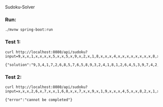 Sudoku-Solver

### Run:
    ./mvnw spring-boot:run

### Test 1:
    curl http://localhost:8080/api/sudoku?input=9,x,x,1,x,x,x,x,5,x,x,5,x,9,x,2,x,1,8,x,x,x,4,x,x,x,x,x,x,x,x,8,x,x,x,x,x,x,x,7,x,x,x,x,x,x,x,x,x,2,6,x,x,9,2,x,x,3,x,x,x,x,6,x,x,x,2,x,x,9,x,x,x,x,1,9,x,4,5,7,x

    {"solution":"9,3,4,1,7,2,6,8,5,7,6,5,8,9,3,2,4,1,8,1,2,6,4,5,3,9,7,4,2,9,5,8,1,7,6,3,6,5,8,7,3,9,1,2,4,1,7,3,4,2,6,8,5,9,2,9,7,3,5,8,4,1,6,5,4,6,2,1,7,9,3,8,3,8,1,9,6,4,5,7,2"}

### Test 2:
    curl http://localhost:8080/api/sudoku?input=x,x,x,2,6,x,7,x,x,1,6,8,x,x,7,x,x,9,x,1,9,x,x,x,4,5,x,x,8,2,x,1,x,x,x,4,x,x,x,4,6,x,2,9,x,x,x,5,x,x,x,3,x,2,8,x,x,9,3,x,x,x,7,4,x,4,8,9,5,x,x,3,6,7,x,3,x,1,8,x,x

    {"error":"cannot be completed"}

